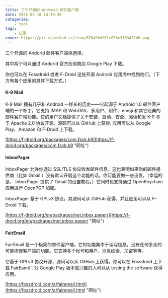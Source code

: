 ```yaml
---
title: 三个开源的 Android 邮件客户端
date: 2025-02-18 14:19:30
categories: 
    - tool
tags: 
    - 记录
cover: https://pic.superbed.cc/item/67b496df01c078e3103421d8.png
---
```



三个开源的 Andorid 邮件客户端供选择。

其中两个可以通过 Andorid 官方应用商店 Google Play 下载。

你也可以在 Fossdroid 或者 F-Droid 这些开源 Android 应用库中找到他们。（下方有每个应用的具体下载方式。）

<!--more-->

#### K-9 Mail
K-9 Mail 拥有几乎和 Android 一样长的历史——它起源于 Android 1.0 邮件客户端的一个补丁。它支持 IMAP 和 WebDAV、多用户、附件、emoji 和其它经典的邮件客户端功能。它的用户文档提供了关于安装、启动、安全、阅读和发
K-9 基于 Apache 2.0 协议开源，源码可以从 GitHub 上获得. 应用可以从 Google Play、Amazon 和 F-Droid 上下载。

[https://f-droid.org/packages/com.fsck.k9](https://f-droid.org/packages/com.fsck.k9 "网址")

#### InboxPager
InboxPager 允许你通过 SSL/TLS 协议收发邮件信息，这也表明如果你的邮件提供商（比如 Gmail ）没有默认开启这个功能的话，你可能要做一些设置。（幸运的是， InboxPager 提供了 Gmail 的设置教程。）它同时也支持通过 OpenKeychain 应用进行 OpenPGP 加密。

InboxPager 基于 GPLv3 协议，其源码可从 GitHub 获得，并且应用可以从 F-Droid 下载。

[https://f-droid.org/en/packages/net.inbox.pager/](https://f-droid.org/en/packages/net.inbox.pager/ "网址")

#### FairEmail
FairEmail 是一个极简的邮件客户端，它的功能集中于读写信息，没有任何多余的可能拖慢客户端的功能。它支持多个帐号和用户、消息线索、加密等等。

它基于 GPLv3 协议开源，源码可以从 GitHub 上获得。你可以在 Fossdroid 上下载 FairEamil；对 Google Play 版本感兴趣的人可以从 testing the software 获得应用。

[https://fossdroid.com/a/fairemail.html](https://fossdroid.com/a/fairemail.html "网址")


